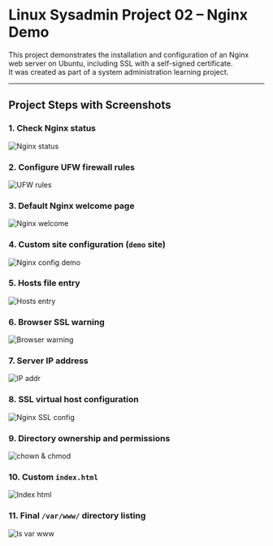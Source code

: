 # Linux Sysadmin Project 02 – Nginx Demo

This project demonstrates the installation and configuration of an Nginx web server on Ubuntu, including SSL with a self-signed certificate.  
It was created as part of a system administration learning project.

---

## Project Steps with Screenshots

### 1. Check Nginx status
![Nginx status](01-nginx-status.png)

### 2. Configure UFW firewall rules
![UFW rules](02-ufw-rules.png)

### 3. Default Nginx welcome page
![Nginx welcome](03-nginx-welcome.png)

### 4. Custom site configuration (`demo` site)
![Nginx config demo](04-nginx-config-demo.png)

### 5. Hosts file entry
![Hosts entry](05-hosts-entry.png)

### 6. Browser SSL warning
![Browser warning](06-browser-warning.png)

### 7. Server IP address
![IP addr](07-ip-addr.png)

### 8. SSL virtual host configuration
![Nginx SSL config](08-nginx-ssl-config.png)

### 9. Directory ownership and permissions
![chown & chmod](09-chown-chmod.png)

### 10. Custom `index.html`
![Index html](10-index-html.png)

### 11. Final `/var/www/` directory listing
![ls var www](11-ls-var-www.png)


